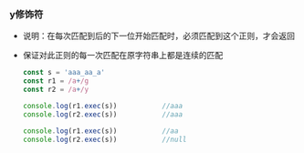 ### y修饰符

* 说明：在每次匹配到后的下一位开始匹配时，必须匹配到这个正则，才会返回

* 保证对此正则的每一次匹配在原字符串上都是连续的匹配

  ```` javascript
  const s = 'aaa_aa_a'
  const r1 = /a+/g
  const r2 = /a+/y
  
  console.log(r1.exec(s))			//aaa
  console.log(r2.exec(s))			//aaa
  
  console.log(r1.exec(s))			//aa
  console.log(r2.exec(s))			//null
  ````

  